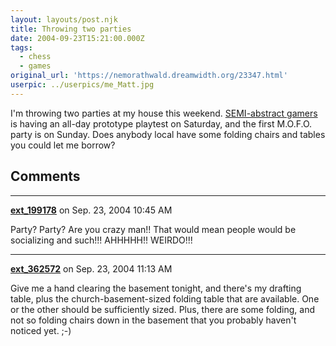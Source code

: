```yaml
---
layout: layouts/post.njk
title: Throwing two parties
date: 2004-09-23T15:21:00.000Z
tags:
  - chess
  - games
original_url: 'https://nemorathwald.dreamwidth.org/23347.html'
userpic: ../userpics/me_Matt.jpg
---
```

I'm throwing two parties at my house this weekend. [SEMI-abstract gamers](http://games.groups.yahoo.com/group/semi-abstract-gamers/) is having an all-day prototype playtest on Saturday, and the first M.O.F.O. party is on Sunday. Does anybody local have some folding chairs and tables you could let me borrow?

## Comments

---

**[ext_199178](https://www.dreamwidth.org/users/ext_199178)** on Sep. 23, 2004 10:45 AM

Party? Party? Are you crazy man!! That would mean people would be socializing and such!!! AHHHHH!! WEIRDO!!!

---

**[ext_362572](https://www.dreamwidth.org/users/ext_362572)** on Sep. 23, 2004 11:13 AM

Give me a hand clearing the basement tonight, and there's my drafting table, plus the church-basement-sized folding table that are available. One or the other should be sufficiently sized. Plus, there are some folding, and not so folding chairs down in the basement that you probably haven't noticed yet. ;-)

